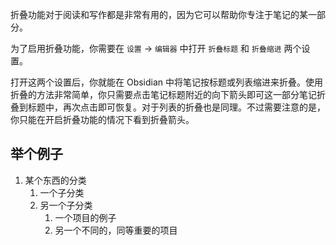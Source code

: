 折叠功能对于阅读和写作都是非常有用的，因为它可以帮助你专注于笔记的某一部分。

为了启用折叠功能，你需要在 `设置` -> `编辑器` 中打开 `折叠标题` 和 `折叠缩进` 两个设置。

打开这两个设置后，你就能在 Obsidian 中将笔记按标题或列表缩进来折叠。使用折叠的方法非常简单，你只需要点击笔记标题附近的向下箭头即可这一部分笔记折叠到标题中，再次点击即可恢复。对于列表的折叠也是同理。不过需要注意的是，你只能在开启折叠功能的情况下看到折叠箭头。

## 举个例子

1. 某个东西的分类
	1. 一个子分类
	2. 另一个子分类
		1. 一个项目的例子
		2. 另一个不同的，同等重要的项目